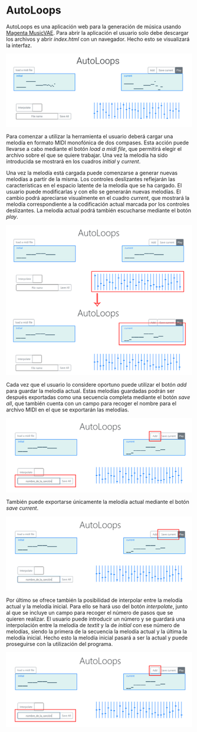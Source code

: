 # AutoLoops

AutoLoops es una aplicación web para la generación de música usando [Magenta MusicVAE](https://magenta.tensorflow.org/music-vae). Para abrir la aplicación el usuario solo debe descargar los archivos y abrir _index.html_ con un navegador. Hecho esto se visualizará la interfaz.

![Interfaz de AutoLoops](img/autoloops.png)

Para comenzar a utilizar la herramienta el usuario deberá cargar una melodía en formato MIDI monofónica de dos compases. Esta acción puede llevarse a cabo mediante el botón _load a midi file_, que permitirá elegir el archivo sobre el que se quiere trabajar. Una vez la melodía ha sido introducida se mostrará en los cuadros _initial_ y _current_.

Una vez la melodía está cargada puede comenzarse a generar nuevas melodías a partir de la misma. Los controles deslizantes reflejarán las características en el espacio latente de la melodía que se ha cargado. El usuario puede modificarlas y con ello se generarán nuevas melodías. El cambio podrá apreciarse visualmente en el cuadro _current_, que mostrará la melodía correspondiente a la codificación actual marcada por los controles deslizantes. La melodía actual podrá también escucharse mediante el botón _play_.

![Crear una nueva melodía en AutoLoops](img/changemelody.png)

Cada vez que el usuario lo considere oportuno puede utilizar el botón _add_ para guardar la melodía actual. Estas melodías guardadas podrán ser después exportadas como una secuencia completa mediante el botón _save all_, que también cuenta con un campo para recoger el nombre para el archivo MIDI en el que se exportarán las melodías.

![Guardar y exportar una secuencia de melodías en AutoLoops](img/savemelody.png)

También puede exportarse únicamente la melodía actual mediante el botón _save current_.

![Exportar la melodía actual en AutoLoops](img/savecurrentmelody.png)

Por último se ofrece también la posibilidad de interpolar entre la melodía actual y la melodía inicial. Para ello se hará uso del botón _interpolate_, junto al que se incluye un campo para recoger el número de pasos que se quieren realizar. El usuario puede introducir un número y se guardará una interpolación entre la melodía de _textit_ y la de _initial_ con ese número de melodías, siendo la primera de la secuencia la melodía actual y la última la melodía inicial. Hecho esto la melodía inicial pasará a ser la actual y puede proseguirse con la utilización del programa.

![Intepolación entre la melodía actual y la inicial en 8 pasos](img/savemelody.png)
